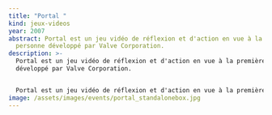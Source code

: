 ```yaml
---
title: "Portal "
kind: jeux-videos
year: 2007
abstract: Portal est un jeu vidéo de réflexion et d'action en vue à la première
  personne développé par Valve Corporation.
description: >-
  Portal est un jeu vidéo de réflexion et d'action en vue à la première personne
  développé par Valve Corporation.


  Portal est un jeu vidéo de réflexion et d'action en vue à la première personne développé par Valve Corporation. Le jeu est disponible pour la première fois le 10 octobre 20071 dans le pack The Orange Box pour Windows et Xbox 360, puis pour la PlayStation 3 le 11 décembre 2007.
image: /assets/images/events/portal_standalonebox.jpg
---
```

